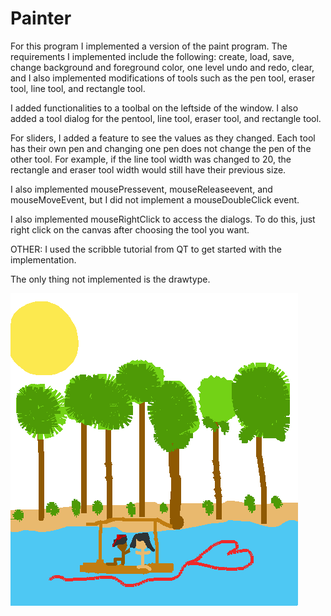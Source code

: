 # Painter
For this program I implemented a version of the paint program.
The requirements I implemented include the following:
create, load, save, change background and foreground color, one level undo and redo,
clear, and I also implemented modifications of tools such as the pen tool,
eraser tool, line tool, and rectangle tool.

I added functionalities to a toolbal on the leftside of the window.
I also added a tool dialog for the pentool, line tool, eraser tool, and rectangle tool.

For sliders, I added a feature to see the values as they changed. 
Each tool has their own pen and changing one pen does not change the pen of
the other tool. For example, if the line tool width was changed to 20, the rectangle and
eraser tool width would still have their previous size.

I also implemented mousePressevent, mouseReleaseevent, and mouseMoveEvent, but I did
not implement a mouseDoubleClick event.

I also implemented mouseRightClick to access the dialogs. To do this, just right click
on the canvas after choosing the tool you want.

OTHER:
I used the scribble tutorial from QT to get started with the implementation.

The only thing not implemented is the drawtype.


![alt text](https://raw.githubusercontent.com/Flavyoo/Painter/master/build-bitmap-Desktop_Qt_5_8_0_GCC_64bit-Debug/paradise.bmp)
